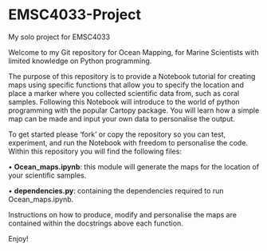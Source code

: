 # EMSC4033-Project
My solo project for EMSC4033

Welcome to my Git repository for Ocean Mapping, for Marine Scientists with limited knowledge on Python programming.

The purpose of this repository is to provide a Notebook tutorial for creating maps using specific functions that allow you to specify the location and place a marker where you collected scientific data from, such as coral samples. Following this Notebook will introduce to the world of python programming with the popular Cartopy package. You will learn how a simple map can be made and input your own data to personalise the output. 

To get started please ‘fork’ or copy the repository so you can test, experiment, and run the Notebook with freedom to personalise the code. Within this repository you will find the following files:

•	**Ocean_maps.ipynb**: this module will generate the maps for the location of your scientific samples.

•	**dependencies.py**: containing the dependencies required to run Ocean_maps.ipynb.

Instructions on how to produce, modify and personalise the maps are contained within the docstrings above each function.

Enjoy!

